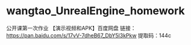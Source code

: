 # wangtao_UnrealEngine_homework
公开课第一次作业
【演示视频和APK】百度网盘
链接：https://pan.baidu.com/s/17vV-7dheB67_DbY5l3kPkw 
提取码：144c 



